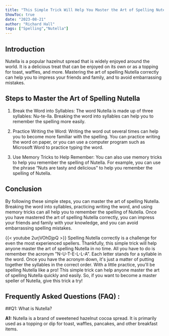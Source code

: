 ```yaml
---
title: "This Simple Trick Will Help You Master the Art of Spelling Nutella!"
ShowToc: true 
date: "2023-08-21"
author: "Richard Hall" 
tags: ["Spelling","Nutella"]
---
```

## Introduction 

Nutella is a popular hazelnut spread that is widely enjoyed around the world. It is a delicious treat that can be enjoyed on its own or as a topping for toast, waffles, and more. Mastering the art of spelling Nutella correctly can help you to impress your friends and family, and to avoid embarrassing mistakes. 

## Steps to Master the Art of Spelling Nutella

1. Break the Word into Syllables: The word Nutella is made up of three syllables: Nu-te-lla. Breaking the word into syllables can help you to remember the spelling more easily.

2. Practice Writing the Word: Writing the word out several times can help you to become more familiar with the spelling. You can practice writing the word on paper, or you can use a computer program such as Microsoft Word to practice typing the word.

3. Use Memory Tricks to Help Remember: You can also use memory tricks to help you remember the spelling of Nutella. For example, you can use the phrase “Nuts are tasty and delicious” to help you remember the spelling of Nutella.

## Conclusion

By following these simple steps, you can master the art of spelling Nutella. Breaking the word into syllables, practicing writing the word, and using memory tricks can all help you to remember the spelling of Nutella. Once you have mastered the art of spelling Nutella correctly, you can impress your friends and family with your knowledge, and you can avoid embarrassing spelling mistakes.

{{< youtube 2urjVOhDjpQ >}} 
Spelling Nutella correctly is a challenge for even the most experienced spellers. Thankfully, this simple trick will help anyone master the art of spelling Nutella in no time. All you have to do is remember the acronym "N-U-T-E-L-L-A". Each letter stands for a syllable in the word. Once you have the acronym down, it's just a matter of putting together the syllables in the correct order. With a little practice, you'll be spelling Nutella like a pro! This simple trick can help anyone master the art of spelling Nutella quickly and easily. So, if you want to become a master speller of Nutella, give this trick a try!

## Frequently Asked Questions (FAQ) :
##Q1: What is Nutella?

**A1:** Nutella is a brand of sweetened hazelnut cocoa spread. It is primarily used as a topping or dip for toast, waffles, pancakes, and other breakfast items.





